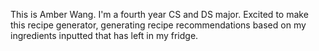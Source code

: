 This is Amber Wang. I'm a fourth year CS and DS major. Excited to make this recipe generator, generating recipe recommendations based on my ingredients inputted that has left in my fridge. 